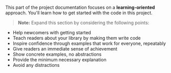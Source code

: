 This part of the project documentation focuses on a
**learning-oriented** approach. You'll learn how to
get started with the code in this project.

> **Note:** Expand this section by considering the following points:

- Help newcomers with getting started
- Teach readers about your library by making them
    write code
- Inspire confidence through examples that work for
    everyone, repeatably
- Give readers an immediate sense of achievement
- Show concrete examples, no abstractions
- Provide the minimum necessary explanation
- Avoid any distractions
